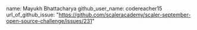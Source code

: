 name: Mayukh Bhattacharya
github_user_name: codereacher15
url_of_github_issue: "https://github.com/scaleracademy/scaler-september-open-source-challenge/issues/231"
